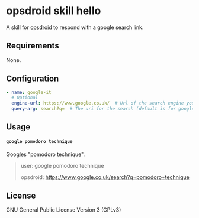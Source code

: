 # opsdroid skill hello

A skill for [opsdroid](https://github.com/opsdroid/opsdroid) to respond with a google search link.

## Requirements

None.

## Configuration

```yaml
- name: google-it
  # Optional
  engine-url: https://www.google.co.uk/  # Url of the search engine you want to use
  query-arg: search?q=  # The uri for the search (default is for google)
```

## Usage

#### `google pomodoro technique`

Googles "pomodoro technique".

> user: google pomodoro technique
>
> opsdroid: https://www.google.co.uk/search?q=pomodoro+technique

## License

GNU General Public License Version 3 (GPLv3)
